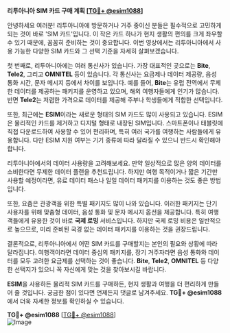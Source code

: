 **리투아니아 SIM 카드 구매 계획 [[TG💪+ @esim1088](https://t.me/s/esim1088)]**

안녕하세요 여러분! 리투아니아에 방문하거나 거주 중이신 분들은 필수적으로 고민하게 되는 것이 바로 'SIM 카드'입니다. 이 작은 카드 하나가 현지 생활의 편의를 크게 좌우할 수 있기 때문에, 꼼꼼히 준비하는 것이 중요합니다. 이번 영상에서는 리투아니아에서 사용 가능한 다양한 SIM 카드와 그 선택 기준을 자세히 살펴보겠습니다.

첫 번째로, 리투아니아에는 여러 통신사가 있습니다. 가장 대표적인 곳으로는 **Bite**, **Tele2**, 그리고 **OMNITEL** 등이 있습니다. 각 통신사는 요금제나 데이터 제공량, 음성 통화 시간, 문자 메시지 등에서 차이를 보입니다. 예를 들어, **Bite**는 유럽 전역에서 무제한 데이터를 제공하는 패키지를 운영하고 있으며, 해외 여행자들에게 인기가 많습니다. 반면 **Tele2**는 저렴한 가격으로 데이터를 제공해 주부나 학생들에게 적합한 선택입니다.

또한, 최근에는 **ESIM**이라는 새로운 형태의 SIM 카드도 많이 사용되고 있습니다. ESIM은 물리적인 카드를 제거하고 디지털 형태로 내장된 SIM입니다. 스마트폰이나 태블릿에 직접 다운로드하여 사용할 수 있어 편리하며, 특히 여러 국가를 여행하는 사람들에게 유용합니다. 다만 ESIM 지원 여부는 기기 종류에 따라 달라질 수 있으니 반드시 확인해야 합니다.

리투아니아에서의 데이터 사용량을 고려해보세요. 만약 일상적으로 많은 양의 데이터를 소비한다면 무제한 데이터 플랜을 추천드립니다. 하지만 여행 목적이거나 짧은 기간만 사용할 예정이라면, 유료 데이터 패스나 일일 데이터 패키지를 이용하는 것도 좋은 방법입니다.

또한, 요즘은 관광객을 위한 특별 패키지도 많이 나와 있습니다. 이러한 패키지는 단기 사용자를 위해 맞춤형 데이터, 음성 통화 및 문자 메시지 옵션을 제공합니다. 특히 여행객들에게 유용한 것이 바로 **국제 로밍** 서비스입니다. 하지만 국제 로밍 비용은 일반적으로 높으므로, 미리 준비된 국경 없는 데이터 패키지를 이용하는 것을 권장드립니다.

결론적으로, 리투아니아에서 어떤 SIM 카드를 구매할지는 본인의 필요와 상황에 따라 달라집니다. 여행객이라면 데이터 중심의 패키지를, 장기 거주자라면 음성 통화와 데이터를 모두 고려한 요금제를 선택하는 것이 좋습니다. **Bite**, **Tele2**, **OMNITEL** 등 다양한 선택지가 있으니 꼭 자신에게 맞는 것을 찾아보시길 바랍니다.

**ESIM**을 사용하든 물리적 SIM 카드를 구매하든, 현지 생활과 여행을 더 편리하게 만들어 줄 것입니다. 궁금한 점이 있다면 언제든지 댓글로 남겨주세요. **TG💪+ @esim1088**에서 더욱 자세한 정보를 확인하실 수 있습니다.

**TG💪+ @esim1088** [[TG💪+ @esim1088](https://t.me/s/esim1088)]  
![Image](https://i.postimg.cc/Y0z9fWf4/image.png)